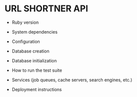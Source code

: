 # URL SHORTNER API

* Ruby version

* System dependencies

* Configuration

* Database creation

* Database initialization

* How to run the test suite

* Services (job queues, cache servers, search engines, etc.)

* Deployment instructions
